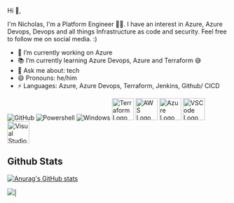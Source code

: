 <br/>  Hi 👋, 

I'm Nicholas, I'm a Platform Engineer 👨‍💻. I have an interest in Azure, Azure Devops, Devops and all things Infrastructure as code and security.  Feel free to follow me on social media. :)

- 🔭 I’m currently working on Azure 
- 📚 I’m currently learning Azure Devops, Azure and Terraform  😅
- 💬 Ask me about: tech
- 😄 Pronouns: he/him
-  ⚡ Languages: Azure, Azure Devops, Terraform, Jenkins, Github/ CICD

<p>

![GitHub](https://img.shields.io/badge/-GitHub-181717?style=flat-square&logo=github)
![Powershell](http://img.shields.io/badge/-Powershell-5391FE?style=flat-square&logo=powershell&logoColor=ffffff)
![Windows](http://img.shields.io/badge/-Windows-0078D6?style=flat-square&logo=windows&logoColor=ffffff)
<img src="https://cdn.worldvectorlogo.com/logos/terraform-enterprise.svg" alt="Terraform Logo" width="50" height="50"/>
<img src="https://cdn.worldvectorlogo.com/logos/aws-2.svg" alt="AWS Logo" width="50" height="50"/> <img src="https://cdn.worldvectorlogo.com/logos/azure-1.svg" alt="Azure Logo" width="50" height="50"/> <img src="https://cdn.worldvectorlogo.com/logos/visual-studio-code-1.svg" alt="VSCode Logo" width="50" height="50"/> <img src="https://cdn.worldvectorlogo.com/logos/visual-studio-2013.svg" alt="Visual Studio Logo" width="50" height="50"/>

 ## Github Stats

[![Anurag's GitHub stats](https://github-readme-stats.vercel.app/api?username=CloudwithNicholas)](https://github.com/CloudwithNicholas/github-readme-stats)

<img src="https://github-readme-stats.vercel.app/api/top-langs/?username=CloudwithNicholas&layout=compact&theme=github_dark"/>|

